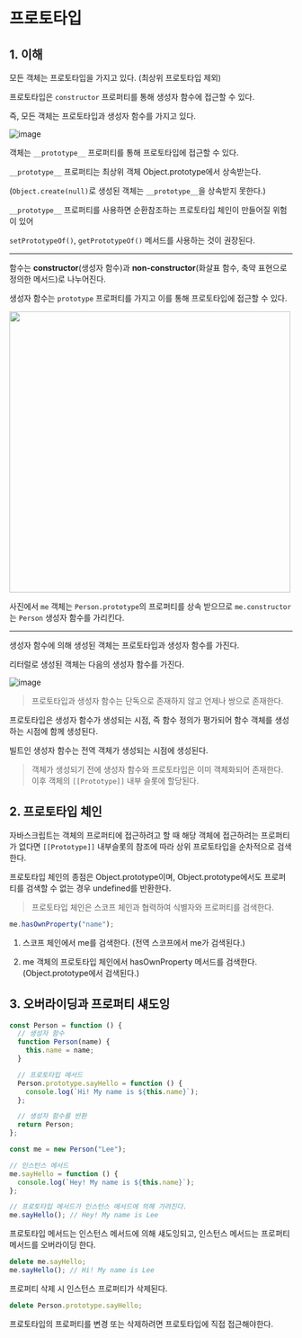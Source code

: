 # 프로토타입

## 1. 이해

모든 객체는 프로토타입을 가지고 있다. (최상위 프로토타입 제외)

프로토타입은 `constructor` 프로퍼티를 통해 생성자 함수에 접근할 수 있다.

즉, 모든 객체는 프로토타입과 생성자 함수를 가지고 있다.

![image](https://github.com/user-attachments/assets/663baedc-fbd5-4a2e-b9c1-82d08e377935)

객체는 `__prototype__` 프로퍼티를 통해 프로토타입에 접근할 수 있다.

`__prototype__` 프로퍼티는 최상위 객체 Object.prototype에서 상속받는다.

(`Object.create(null)`로 생성된 객체는 `__prototype__`을 상속받지 못한다.)

`__prototype__` 프로퍼티를 사용하면 순환참조하는 프로토타입 체인이 만들어질 위험이 있어

`setPrototypeOf()`, `getPrototypeOf()` 메서드를 사용하는 것이 권장된다.

---

함수는 **constructor**(생성자 함수)과 **non-constructor**(화살표 함수, 축약 표현으로 정의한 메서드)로 나누어진다.

생성자 함수는 `prototype` 프로퍼티를 가지고 이를 통해 프로토타입에 접근할 수 있다.

<img src="https://github.com/user-attachments/assets/f54c722f-8d6a-4e08-9239-9345dd17ab34" width="500px" />

사진에서 `me` 객체는 `Person.prototype`의 프로퍼티를 상속 받으므로 `me.constructor`는 `Person` 생성자 함수를 가리킨다.

---

생성자 함수에 의해 생성된 객체는 프로토타입과 생성자 함수를 가진다.

리터럴로 생성된 객체는 다음의 생성자 함수를 가진다.

![image](https://github.com/user-attachments/assets/f72e4acb-85e4-467f-9f46-c8f65a1a760f)

> 프로토타입과 생성자 함수는 단독으로 존재하지 않고 언제나 쌍으로 존재한다.

프로토타입은 생성자 함수가 생성되는 시점, 즉 함수 정의가 평가되어 함수 객체를 생성하는 시점에 함께 생성된다.

빌트인 생성자 함수는 전역 객체가 생성되는 시점에 생성된다.

> 객체가 생성되기 전에 생성자 함수와 프로토타입은 이미 객체화되어 존재한다. 이후 객체의 `[[Prototype]]` 내부 슬롯에 할당된다.

## 2. 프로토타입 체인

자바스크립트는 객체의 프로퍼티에 접근하려고 할 때 해당 객체에 접근하려는 프로퍼티가 없다면 `[[Prototype]]` 내부슬롯의 참조에 따라 상위 프로토타입을 순차적으로 검색한다.

프로토타입 체인의 종점은 Object.prototype이며, Object.prototype에서도 프로퍼티를 검색할 수 없는 경우 undefined를 반환한다.

> 프로토타입 체인은 스코프 체인과 협력하여 식별자와 프로퍼티를 검색한다.

```js
me.hasOwnProperty("name");
```

1. 스코프 체인에서 me를 검색한다. (전역 스코프에서 me가 검색된다.)

2. me 객체의 프로토타입 체인에서 hasOwnProperty 메서드를 검색한다. (Object.prototype에서 검색된다.)

## 3. 오버라이딩과 프로퍼티 섀도잉

```js
const Person = function () {
  // 생성자 함수
  function Person(name) {
    this.name = name;
  }

  // 프로토타입 메서드
  Person.prototype.sayHello = function () {
    console.log(`Hi! My name is ${this.name}`);
  };

  // 생성자 함수를 반환
  return Person;
};

const me = new Person("Lee");

// 인스턴스 메서드
me.sayHello = function () {
  console.log(`Hey! My name is ${this.name}`);
};

// 프로토타입 메서드가 인스턴스 메서드에 의해 가려진다.
me.sayHello(); // Hey! My name is Lee
```

프로토타입 메서드는 인스턴스 메서드에 의해 섀도잉되고, 인스턴스 메서드는 프로퍼티 메서드를 오버라이딩 한다.

```js
delete me.sayHello;
me.sayHello(); // Hi! My name is Lee
```

프로퍼티 삭제 시 인스턴스 프로퍼티가 삭제된다.

```js
delete Person.prototype.sayHello;
```

프로토타입의 프로퍼티를 변경 또는 삭제하려면 프로토타입에 직접 접근해야한다.
